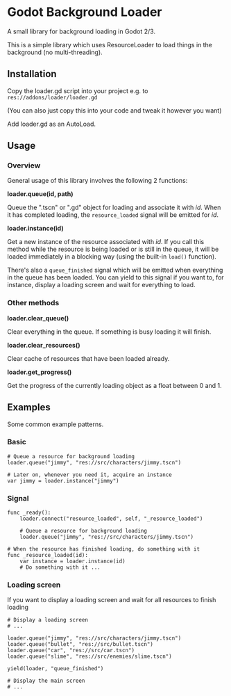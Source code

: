 # Godot Background Loader

A small library for background loading in Godot 2/3.

This is a simple library which uses ResourceLoader to load things in the background (no multi-threading).

## Installation

Copy the loader.gd script into your project e.g. to `res://addons/loader/loader.gd`

(You can also just copy this into your code and tweak it however you want)

Add loader.gd as an AutoLoad.

## Usage

### Overview

General usage of this library involves the following 2 functions:

**loader.queue(id, path)**

Queue the ".tscn" or ".gd" object for loading and associate it with _id_.
When it has completed loading, the `resource_loaded` signal will be emitted for _id_.

**loader.instance(id)**

Get a new instance of the resource associated with _id_.
If you call this method while the resource is being loaded or is still in the queue,
it will be loaded immediately in a blocking way (using the built-in `load()` function).

There's also a `queue_finished` signal which will be emitted when everything in the queue has been loaded.
You can yield to this signal if you want to, for instance, display a loading screen and wait for everything to load.

### Other methods

**loader.clear_queue()**

Clear everything in the queue. If something is busy loading it will finish.

**loader.clear_resources()**

Clear cache of resources that have been loaded already.

**loader.get_progress()**

Get the progress of the currently loading object as a float between 0 and 1.

## Examples

Some common example patterns.

### Basic

```
# Queue a resource for background loading
loader.queue("jimmy", "res://src/characters/jimmy.tscn")

# Later on, whenever you need it, acquire an instance
var jimmy = loader.instance("jimmy")
```

### Signal

```
func _ready():
    loader.connect("resource_loaded", self, "_resource_loaded")

    # Queue a resource for background loading
    loader.queue("jimmy", "res://src/characters/jimmy.tscn")

# When the resource has finished loading, do something with it
func _resource_loaded(id):
    var instance = loader.instance(id)
    # Do something with it ...
```

### Loading screen

If you want to display a loading screen and wait for all resources to finish loading

```
# Display a loading screen
# ...

loader.queue("jimmy", "res://src/characters/jimmy.tscn")
loader.queue("bullet", "res://src/bullet.tscn")
loader.queue("car", "res://src/car.tscn")
loader.queue("slime", "res://src/enemies/slime.tscn")

yield(loader, "queue_finished")

# Display the main screen
# ...
```
